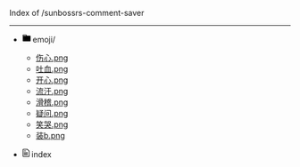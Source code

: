 Index of /sunbossrs-comment-saver

---

- <svg aria-label="directory" class="octicon octicon-file-directory" viewBox="0 0 14 16" version="1.1" width="14" height="16" role="img"><path fill-rule="evenodd" d="M13 4H7V3c0-.66-.31-1-1-1H1c-.55 0-1 .45-1 1v10c0 .55.45 1 1 1h12c.55 0 1-.45 1-1V5c0-.55-.45-1-1-1zM6 4H1V3h5v1z"></path></svg> emoji/
  - [伤心.png](https://sunbossrs.github.io/sunbossrs-comment-saver/emoji/伤心.png)
  - [吐血.png](https://sunbossrs.github.io/sunbossrs-comment-saver/emoji/吐血.png)
  - [开心.png](https://sunbossrs.github.io/sunbossrs-comment-saver/emoji/开心.png)
  - [流汗.png](https://sunbossrs.github.io/sunbossrs-comment-saver/emoji/流汗.png)
  - [滑稽.png](https://sunbossrs.github.io/sunbossrs-comment-saver/emoji/滑稽.png)
  - [疑问.png](https://sunbossrs.github.io/sunbossrs-comment-saver/emoji/疑问.png)
  - [笑哭.png](https://sunbossrs.github.io/sunbossrs-comment-saver/emoji/笑哭.png)
  - [装b.png](https://sunbossrs.github.io/sunbossrs-comment-saver/emoji/装b.png)
  
- <svg aria-label="file" class="octicon octicon-file" viewBox="0 0 12 16" version="1.1" width="12" height="16" role="img"><path fill-rule="evenodd" d="M6 5H2V4h4v1zM2 8h7V7H2v1zm0 2h7V9H2v1zm0 2h7v-1H2v1zm10-7.5V14c0 .55-.45 1-1 1H1c-.55 0-1-.45-1-1V2c0-.55.45-1 1-1h7.5L12 4.5zM11 5L8 2H1v12h10V5z"></path></svg> index
